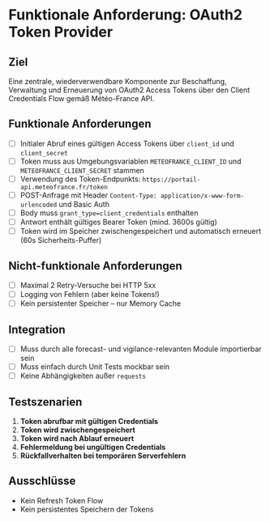 # Funktionale Anforderung: OAuth2 Token Provider

## Ziel
Eine zentrale, wiederverwendbare Komponente zur Beschaffung, Verwaltung und Erneuerung von OAuth2 Access Tokens über den Client Credentials Flow gemäß Météo-France API.

## Funktionale Anforderungen

- [ ] Initialer Abruf eines gültigen Access Tokens über `client_id` und `client_secret`
- [ ] Token muss aus Umgebungsvariablen `METEOFRANCE_CLIENT_ID` und `METEOFRANCE_CLIENT_SECRET` stammen
- [ ] Verwendung des Token-Endpunkts: `https://portail-api.meteofrance.fr/token`
- [ ] POST-Anfrage mit Header `Content-Type: application/x-www-form-urlencoded` und Basic Auth
- [ ] Body muss `grant_type=client_credentials` enthalten
- [ ] Antwort enthält gültiges Bearer Token (mind. 3600s gültig)
- [ ] Token wird im Speicher zwischengespeichert und automatisch erneuert (60s Sicherheits-Puffer)

## Nicht-funktionale Anforderungen

- [ ] Maximal 2 Retry-Versuche bei HTTP 5xx
- [ ] Logging von Fehlern (aber keine Tokens!)
- [ ] Kein persistenter Speicher – nur Memory Cache

## Integration

- [ ] Muss durch alle forecast- und vigilance-relevanten Module importierbar sein
- [ ] Muss einfach durch Unit Tests mockbar sein
- [ ] Keine Abhängigkeiten außer `requests`

## Testszenarien

1. **Token abrufbar mit gültigen Credentials**
2. **Token wird zwischengespeichert**
3. **Token wird nach Ablauf erneuert**
4. **Fehlermeldung bei ungültigen Credentials**
5. **Rückfallverhalten bei temporären Serverfehlern**

## Ausschlüsse

- Kein Refresh Token Flow
- Kein persistentes Speichern der Tokens